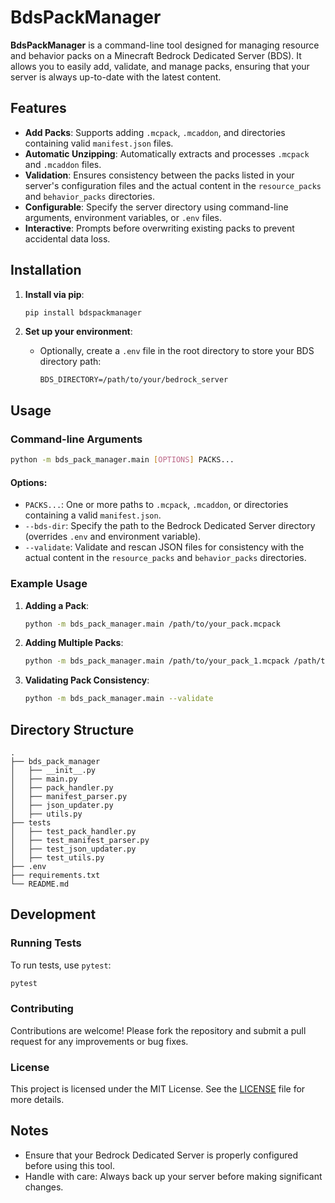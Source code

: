 # BdsPackManager

**BdsPackManager** is a command-line tool designed for managing resource and behavior packs on a Minecraft Bedrock Dedicated Server (BDS). It allows you to easily add, validate, and manage packs, ensuring that your server is always up-to-date with the latest content.

## Features

- **Add Packs**: Supports adding `.mcpack`, `.mcaddon`, and directories containing valid `manifest.json` files.
- **Automatic Unzipping**: Automatically extracts and processes `.mcpack` and `.mcaddon` files.
- **Validation**: Ensures consistency between the packs listed in your server's configuration files and the actual content in the `resource_packs` and `behavior_packs` directories.
- **Configurable**: Specify the server directory using command-line arguments, environment variables, or `.env` files.
- **Interactive**: Prompts before overwriting existing packs to prevent accidental data loss.

## Installation

1. **Install via pip**:
    ```bash
    pip install bdspackmanager
    ```

2. **Set up your environment**:
    - Optionally, create a `.env` file in the root directory to store your BDS directory path:
      ```
      BDS_DIRECTORY=/path/to/your/bedrock_server
      ```

## Usage

### Command-line Arguments

```bash
python -m bds_pack_manager.main [OPTIONS] PACKS...
```

#### Options:
- `PACKS...`: One or more paths to `.mcpack`, `.mcaddon`, or directories containing a valid `manifest.json`.
- `--bds-dir`: Specify the path to the Bedrock Dedicated Server directory (overrides `.env` and environment variable).
- `--validate`: Validate and rescan JSON files for consistency with the actual content in the `resource_packs` and `behavior_packs` directories.

### Example Usage

1. **Adding a Pack**:
   ```bash
   python -m bds_pack_manager.main /path/to/your_pack.mcpack
   ```

2. **Adding Multiple Packs**:
   ```bash
   python -m bds_pack_manager.main /path/to/your_pack_1.mcpack /path/to/your_pack_2.mcaddon /path/to/pack_directory
   ```

3. **Validating Pack Consistency**:
   ```bash
   python -m bds_pack_manager.main --validate
   ```

## Directory Structure

```
.
├── bds_pack_manager
│   ├── __init__.py
│   ├── main.py
│   ├── pack_handler.py
│   ├── manifest_parser.py
│   ├── json_updater.py
│   ├── utils.py
├── tests
│   ├── test_pack_handler.py
│   ├── test_manifest_parser.py
│   ├── test_json_updater.py
│   ├── test_utils.py
├── .env
├── requirements.txt
└── README.md
```

## Development

### Running Tests

To run tests, use `pytest`:

```bash
pytest
```

### Contributing

Contributions are welcome! Please fork the repository and submit a pull request for any improvements or bug fixes.

### License

This project is licensed under the MIT License. See the [LICENSE](LICENSE) file for more details.

## Notes

- Ensure that your Bedrock Dedicated Server is properly configured before using this tool.
- Handle with care: Always back up your server before making significant changes.